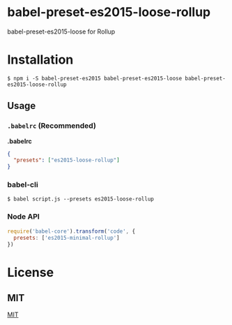# babel-preset-es2015-loose-rollup

babel-preset-es2015-loose for Rollup


# Installation

    $ npm i -S babel-preset-es2015 babel-preset-es2015-loose babel-preset-es2015-loose-rollup


## Usage

### `.babelrc` (Recommended)

**.babelrc**

```json
{
  "presets": ["es2015-loose-rollup"]
}
```

### babel-cli

    $ babel script.js --presets es2015-loose-rollup

### Node API

```javascript
require('babel-core').transform('code', {
  presets: ['es2015-minimal-rollup']
})
```


# License

## MIT

[MIT](http://opensource.org/licenses/MIT)
